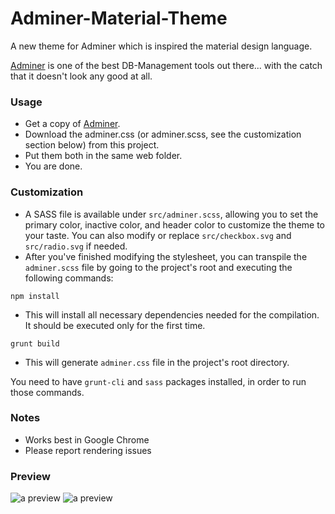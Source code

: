 # Adminer-Material-Theme

A new theme for Adminer which is inspired the material design language.

[Adminer](https://www.adminer.org/) is one of the best DB-Management tools out there... with the catch that it doesn't look any good at all.

### Usage
* Get a copy of [Adminer](https://www.adminer.org/).
* Download the adminer.css (or adminer.scss, see the customization section below) from this project.
* Put them both in the same web folder.
* You are done.

### Customization
* A SASS file is available under `src/adminer.scss`, allowing you to set the primary color, inactive color, and header color to customize the theme to your taste. You can also modify or replace `src/checkbox.svg` and `src/radio.svg` if needed.
* After you've finished modifying the stylesheet, you can transpile the `adminer.scss` file by going to the project's root and executing the following commands:
```
npm install
```
* This will install all necessary dependencies needed for the compilation. It should be executed only for the first time.
```
grunt build
```
* This will generate `adminer.css` file in the project's root directory.

You need to have `grunt-cli` and `sass` packages installed, in order to run those commands.

### Notes
* Works best in Google Chrome
* Please report rendering issues

### Preview
<img src="http://stillhart.biz/project/adminer/preview.png" alt="a preview"/>


<img src="http://stillhart.biz/project/adminer/preview-2.png" alt="a preview"/>
